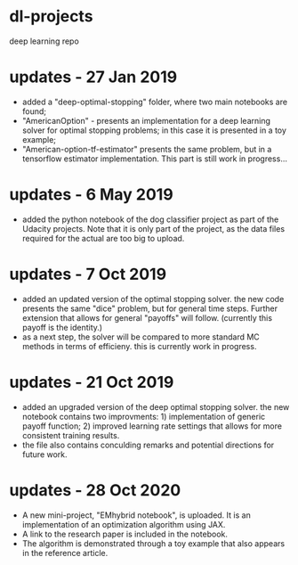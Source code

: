 # dl-projects
deep learning repo

# updates - 27 Jan 2019 
- added a "deep-optimal-stopping" folder, where two main notebooks are found;
- "AmericanOption" - presents an implementation for a deep learning solver for optimal stopping 
  problems; in this case it is presented in a toy example;
- "American-option-tf-estimator" presents the same problem, but in a tensorflow estimator implementation.
  This part is still work in progress...
  
# updates - 6 May 2019
- added the python notebook of the dog classifier project as part of the Udacity projects. Note that
  it is only part of the project, as the data files required for the actual are too big to upload.

# updates - 7 Oct 2019
- added an updated version of the optimal stopping solver. the new code presents the same "dice" problem, but for general time steps. Further extension that allows for general "payoffs" will follow. (currently this payoff is the identity.)
- as a next step, the solver will be compared to more standard MC methods in terms of efficieny. this is currently work in progress.

# updates - 21 Oct 2019
- added an upgraded version of the deep optimal stopping solver. the new notebook contains two improvments: 1) implementation of generic payoff function; 2) improved learning rate settings that allows for more consistent training results.
- the file also contains conculding remarks and potential directions for future work.

# updates - 28 Oct 2020
- A new mini-project, "EMhybrid notebook", is uploaded. It is an implementation of an optimization algorithm using JAX. 
- A link to the research paper is included in the notebook.
- The algorithm is demonstrated through a toy example that also appears in the reference article. 
